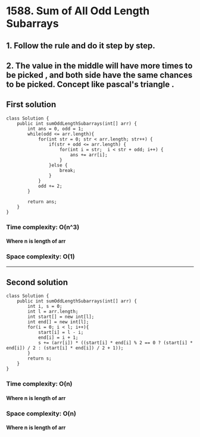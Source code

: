 # 1588. Sum of All Odd Length Subarrays
## 1. Follow the rule and do it step by step.
## 2. The value in the middle will have more times to be picked , and both side have the same chances to be picked. Concept like pascal's triangle .
## First solution
```
class Solution {
    public int sumOddLengthSubarrays(int[] arr) {
        int ans = 0, odd = 1;
		while(odd <= arr.length){
			for(int str = 0; str < arr.length; str++) {
				if(str + odd <= arr.length) {
					for(int i = str;  i < str + odd; i++) {
						ans += arr[i];
					}
				}else {
					break;
				}
			}
			odd += 2;
		}
		
		return ans;
    }
}
```
### Time complexity: O(n^3)
#### Where n is length of arr
### Space complexity: O(1)
---
## Second solution
```
class Solution {
    public int sumOddLengthSubarrays(int[] arr) {
        int i, s = 0;
        int l = arr.length;
        int start[] = new int[l];
        int end[] = new int[l];
        for(i = 0; i < l; i++){
            start[i] = l - i;
            end[i] = i + 1;
            s += (arr[i]) * ((start[i] * end[i] % 2 == 0 ? (start[i] * end[i]) / 2 : (start[i] * end[i]) / 2 + 1));
        }
        return s;
    }
}
```
### Time complexity: O(n)
#### Where n is length of arr
### Space complexity: O(n)
#### Where n is length of arr